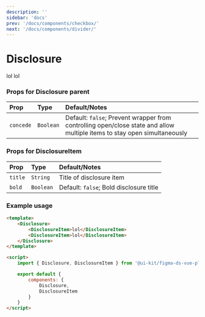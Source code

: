 ```yaml
---
description: ''
sidebar: 'docs'
prev: '/docs/components/checkbox/'
next: '/docs/components/divider/'
---
```


<script setup>
import { Disclosure, DisclosureItem } from '@/components'
</script>

# Disclosure

<ComponentWrapper>
<Disclosure style="width: 50%">
<DisclosureItem>lol</DisclosureItem>
<DisclosureItem>lol</DisclosureItem>
</Disclosure>
</ComponentWrapper>

### Props for Disclosure parent

| Prop      | Type      | Default/Notes                                                                                                            |
| :-------- | :-------- | :----------------------------------------------------------------------------------------------------------------------- |
| `concede` | `Boolean` | Default: `false`; Prevent wrapper from controlling open/close state and allow multiple items to stay open simultaneously |

### Props for DisclosureItem

| Prop    | Type      | Default/Notes                           |
| :------ | :-------- | :-------------------------------------- |
| `title` | `String`  | Title of disclosure item                |
| `bold`  | `Boolean` | Default: `false`; Bold disclosure title |

### Example usage

```html
<template>
	<Disclosure>
		<DisclosureItem>lol</DisclosureItem>
		<DisclosureItem>lol</DisclosureItem>
	</Disclosure>
</template>

<script>
	import { Disclosure, DisclosureItem } from '@ui-kit/figma-ds-vue-plugin'

	export default {
		components: {
			Disclosure,
			DisclosureItem
		}
	}
</script>
```
